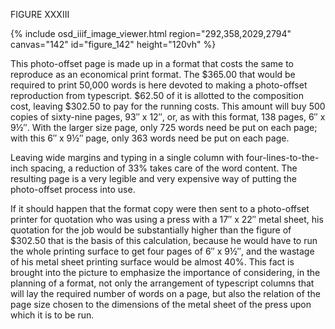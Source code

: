 FIGURE XXXIII 

{% include osd_iiif_image_viewer.html region="292,358,2029,2794" canvas="142" id="figure_142" height="120vh" %}

This photo-offset page is made up in a format that costs 
the same to reproduce as an economical print format. The 
$365.00 that would be required to print 50,000 words is here 
devoted to making a photo-offset reproduction from typescript. 
$62.50 of it is allotted to the composition cost, leaving 
$302.50 to pay for the running costs. This amount will buy 
500 copies of sixty-nine pages, 93″ x 12″, or, as with this 
format, 138 pages, 6″ x 9½″. With the larger size page, only 
725 words need be put on each page; with this 6″ x 9½″ page, 
only 363 words need be put on each page. 

Leaving wide margins and typing in a single column with 
four-lines-to-the-inch spacing, a reduction of 33% takes care 
of the word content. The resulting page is a very legible 
and very expensive way of putting the photo-offset process 
into use. 

If it should happen that the format copy were then sent 
to a photo-offset printer for quotation who was using a press 
with a 17″ x 22″ metal sheet, his quotation for the job would 
be substantially higher than the figure of $302.50 that is 
the basis of this calculation, because he would have to run 
the whole printing surface to get four pages of 6″ x 9½″, 
and the wastage of his metal sheet printing surface would be 
almost 40%. This fact is brought into the picture to emphasize the importance of considering, in the planning of a format, not only the arrangement of typescript columns that will 
lay the required number of words on a page, but also the relation of the page size chosen to the dimensions of the metal 
sheet of the press upon which it is to be run. 
